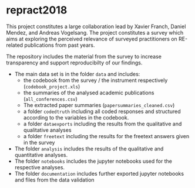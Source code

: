 # repract2018

This project constitutes a large collaboration lead by Xavier Franch, Daniel Mendez, and Andreas Vogelsang. The project constitutes a survey which aims at exploring the perceived relevance of surveyed practitioners on RE-related publications from past years.

The repository includes the material from the survey to increase transparency and support reproducibilty of our findings.

* The main data set is in the folder `data` and includes: 
  - the codebook from the survey / the instrument respectively (`codebook_project.xls`)
  - the summaries of the analysed academic publications (`all_conferences.csv`)
  - The extracted paper summaries (`papersummaries_cleaned.csv`)
  - a folder `codedtruth` including all coded responses and structured according to the variables in the codebook.
  - a folder `dataexports` including the results from the qualitative and qualitative analyses
  - a folder `freetext` including the results for the freetext answers given in the survey
* The folder `analysis` includes the results of the qualitative and quantitative analyses. 
* The folder `notebooks` includes the jupyter notebooks used for the respective analyses. 
* The folder `documentation` includes further exported jupyter notebooks and files from the data validation
